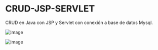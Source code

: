 # CRUD-JSP-SERVLET

CRUD en Java con JSP y Servlet con conexión a base de datos Mysql.

![image](https://user-images.githubusercontent.com/17314013/178326014-55280c82-7c55-49a9-9812-357a76f1c8ed.png)

![image](https://user-images.githubusercontent.com/17314013/178355080-735f6c96-127f-4b94-a796-5d02a25ba5d1.png)

